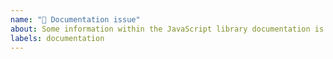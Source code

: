 ```yaml
---
name: "📖 Documentation issue"
about: Some information within the JavaScript library documentation is wrong or missing
labels: documentation
---
```


<!-- Please report only add-on related documentation issues here -->
<!-- Documentation issues within user interfaces or the core should be -->
<!-- reported at https://github.com/openhab/openhab-docs/issues/new -->

<!-- Provide a general summary of the documentation issue in the *Title* above -->
<!-- If the documentation issue is related to a specific add-on, please include its short name in -->
<!-- square brackets in the title - Example: "[jsscripting] My documentation issue..." -->

<!-- Important: Please contact the openHAB community forum for questions or -->
<!-- for configuration and usage guidance: https://community.openhab.org -->

